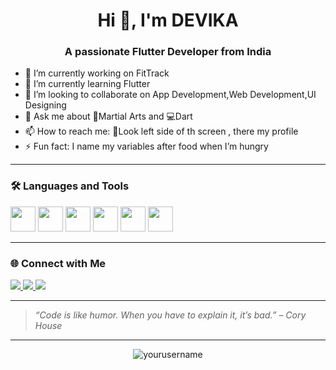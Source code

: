 <h1 align="center">Hi 👋, I'm DEVIKA </h1>
<h3 align="center">A passionate Flutter Developer from India</h3>



- 🔭 I’m currently working on FitTrack
- 🌱 I’m currently learning Flutter
- 👯 I’m looking to collaborate on App Development,Web Development,UI Designing
- 💬 Ask me about 🥊Martial Arts and 💻Dart
- 📫 How to reach me: 👀Look left side of th screen , there my profile 
- ⚡ Fun fact:  I name my variables after food when I’m hungry

---

### 🛠️ Languages and Tools

<p align="left">


 <!-- Python (already have this) -->
<p align="left">
  <img src="https://cdn.jsdelivr.net/gh/devicons/devicon/icons/python/python-original.svg" width="40" height="40"/>
 





<!-- C -->
<img src="https://cdn.jsdelivr.net/gh/devicons/devicon/icons/c/c-original.svg" width="40" height="40"/>

<!-- C++ -->
<img src="https://cdn.jsdelivr.net/gh/devicons/devicon/icons/cplusplus/cplusplus-original.svg" width="40" height="40"/>

<!-- Dart -->
<img src="https://cdn.jsdelivr.net/gh/devicons/devicon/icons/dart/dart-original.svg" width="40" height="40"/>

<!-- HTML -->
<img src="https://cdn.jsdelivr.net/gh/devicons/devicon/icons/html5/html5-original.svg" width="40" height="40"/>

<!-- CSS -->
<img src="https://cdn.jsdelivr.net/gh/devicons/devicon/icons/css3/css3-original.svg" width="40" height="40"/>

</p>

---



### 🌐 Connect with Me

<p align="left">


<!-- Instagram -->
<a href="https://instagram.com/cyb3rtron" target="blank">
  <img src="https://img.shields.io/badge/Instagram-E4405F?style=for-the-badge&logo=instagram&logoColor=white"/>
</a>

<!-- LinkedIn -->
<a href="https://linkedin.com/in/devika-sasikumar" target="blank">
  <img src="https://img.shields.io/badge/LinkedIn-0A66C2?style=for-the-badge&logo=linkedin&logoColor=white"/>
</a>

<!-- WhatsApp -->
<a href="https://wa.me/8281535237" target="blank">
  <img src="https://img.shields.io/badge/WhatsApp-25D366?style=for-the-badge&logo=whatsapp&logoColor=white"/>
</a>

</p>

---

> _“Code is like humor. When you have to explain it, it’s bad.” – Cory House_

---

<p align="center">
  <img src="https://komarev.com/ghpvc/?username=yourusername&label=Profile%20views&color=0e75b6&style=flat" alt="yourusername" />
</p>
